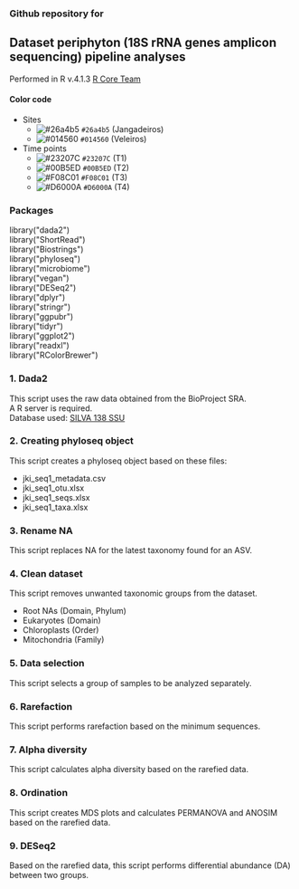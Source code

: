 ### Github repository for 

## Dataset periphyton (18S rRNA genes amplicon sequencing) pipeline analyses
Performed in R v.4.1.3 [R Core Team](https://www.r-project.org)

#### Color code
- Sites
  - ![#26a4b5](https://placehold.co/15x15/26a4b5/26a4b5.png) `#26a4b5` (Jangadeiros)
  - ![#014560](https://placehold.co/15x15/014560/014560.png) `#014560` (Veleiros)
- Time points
  - ![#23207C](https://placehold.co/15x15/23207C/23207C.png) `#23207C` (T1)
  - ![#00B5ED](https://placehold.co/15x15/00B5ED/00B5ED.png) `#00B5ED` (T2)
  - ![#F08C01](https://placehold.co/15x15/F08C01/F08C01.png) `#F08C01` (T3)
  - ![#D6000A](https://placehold.co/15x15/D6000A/D6000A.png) `#D6000A` (T4)
   


### Packages
library("dada2")\
library("ShortRead")\
library("Biostrings")\
library("phyloseq")\
library("microbiome")\
library("vegan")\
library("DESeq2") \
library("dplyr")\
library("stringr")\
library("ggpubr")\
library("tidyr")\
library("ggplot2")\
library("readxl")\
library("RColorBrewer")
  
### 1. Dada2
This script uses the raw data obtained from the BioProject SRA.\
A R server is required. \
Database used: [SILVA 138 SSU](https://www.arb-silva.de/documentation/release-138/) 

### 2. Creating phyloseq object
This script creates a phyloseq object based on these files:

- jki_seq1_metadata.csv
- jki_seq1_otu.xlsx
- jki_seq1_seqs.xlsx
- jki_seq1_taxa.xlsx

### 3. Rename NA
This script replaces NA for the latest taxonomy found for an ASV.

### 4. Clean dataset
This script removes unwanted taxonomic groups from the dataset.
- Root NAs (Domain, Phylum)
- Eukaryotes (Domain)
- Chloroplasts (Order)
- Mitochondria (Family)

### 5. Data selection
This script selects a group of samples to be analyzed separately.

### 6. Rarefaction
This script performs rarefaction based on the minimum sequences.

### 7. Alpha diversity
This script calculates alpha diversity based on the rarefied data.

### 8. Ordination 
This script creates MDS plots and calculates PERMANOVA and ANOSIM based on the rarefied data.

### 9. DESeq2
Based on the rarefied data, this script performs differential abundance (DA) between two groups.
